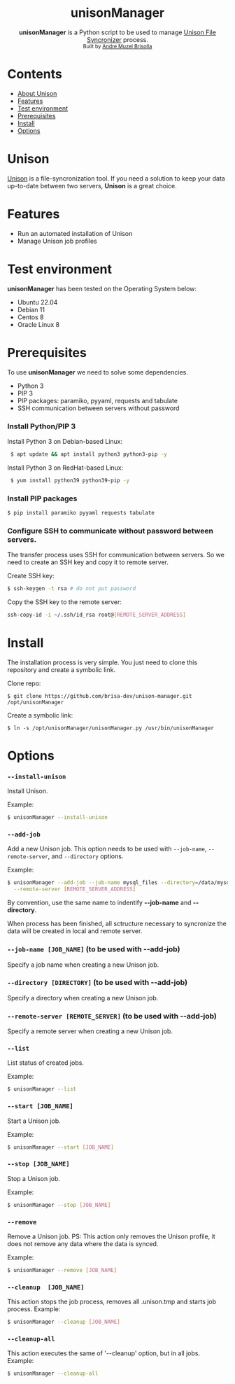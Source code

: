 <h1 align="center">unisonManager</h1>
<div align="center">
  <b>unisonManager</b> is a Python script to be used to manage <a href='https://github.com/bcpierce00/unison' target='_blank'>Unison File Syncronizer</a> process.
</div>
<div align="center">
  <sub>Built by <a href="https://www.linkedin.com/in/brisolla/">Andre Muzel Brisolla</a>
</div>

# Contents
- [About Unison](#Unison)
- [Features](#Features)
- [Test environment](#Test-environment)
- [Prerequisites](#Prerequisites)
- [Install](#Install)
- [Options](#Options)

# Unison
<a href='https://github.com/bcpierce00/unison' target='_blank'>Unison</a> is a file-syncronization tool. If you need a solution to keep your data up-to-date between two servers, <b>Unison</b> is a great choice.

# Features
- Run an automated installation of Unison
- Manage Unison job profiles

# Test environment
<b>unisonManager</b> has been tested on the Operating System below:
  - Ubuntu 22.04
  - Debian 11
  - Centos 8
  - Oracle Linux 8

# Prerequisites
To use <b>unisonManager</b> we need to solve some dependencies.
 - Python 3
 - PIP 3
 - PIP packages: paramiko, pyyaml, requests and tabulate
 - SSH communication between servers without password

### Install Python/PIP 3
 Install Python 3 on Debian-based Linux:
 ```bash
  $ apt update && apt install python3 python3-pip -y
 ```
 Install Python 3 on RedHat-based Linux:
 ```bash
  $ yum install python39 python39-pip -y
 ```

### Install PIP packages

```bash
$ pip install paramiko pyyaml requests tabulate
```

### Configure SSH to communicate without password between servers.
The transfer process uses SSH for communication between servers. So we need to create an SSH key and copy it to remote server.<p>
Create SSH key:
```bash
$ ssh-keygen -t rsa # do not put password
```
Copy the SSH key to the remote server:
```bash
ssh-copy-id -i ~/.ssh/id_rsa root@[REMOTE_SERVER_ADDRESS]
```

# Install
The installation process is very simple. You just need to clone this repository and create a symbolic link.

Clone repo:
```shell
$ git clone https://github.com/brisa-dev/unison-manager.git /opt/unisonManager
```

Create a symbolic link:
```shell
$ ln -s /opt/unisonManager/unisonManager.py /usr/bin/unisonManager
```

# Options
### `--install-unison`
Install Unison.<p>
Example:
```bash
$ unisonManager --install-unison
```

### `--add-job`
Add a new Unison job. This option needs to be used with `--job-name`, `--remote-server`, and `--directory` options.<p>
Example:
```bash
$ unisonManager --add-job --job-name mysql_files --directory=/data/mysql_files \
  --remote-server [REMOTE_SERVER_ADDRESS]
```
By convention, use the same name to indentify <b>--job-name</b> and <b>--directory</b>.

When process has been finished, all sctructure necessary to syncronize the data will be created in local and remote server.

### `--job-name [JOB_NAME]` (to be used with --add-job)
Specify a job name when creating a new Unison job.

### `--directory [DIRECTORY]` (to be used with --add-job)
Specify a directory when creating a new Unison job.

### `--remote-server [REMOTE_SERVER]` (to be used with --add-job)
Specify a remote server when creating a new Unison job.

### `--list`
List status of created jobs.<p>
Example:
```bash
$ unisonManager --list
```

### `--start [JOB_NAME]`
Start a Unison job.<p>
Example:
```bash
$ unisonManager --start [JOB_NAME]
```

### `--stop [JOB_NAME]`
Stop a Unison job.<p>
Example:
```bash
$ unisonManager --stop [JOB_NAME]
```

### `--remove`
Remove a Unison job. PS: This action only removes the Unison profile, it does not remove any data where the data is synced.<p>
Example:
```bash
$ unisonManager --remove [JOB_NAME]
```

### `--cleanup  [JOB_NAME]`
This action stops the job process, removes all .unison.tmp and starts job process.
Example:
```bash
$ unisonManager --cleanup [JOB_NAME]
```

### `--cleanup-all`
This action executes the same of '--cleanup' option, but in all jobs.
Example:
```bash
$ unisonManager --cleanup-all
```
